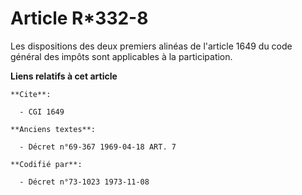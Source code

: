 # Article R*332-8

Les dispositions des deux premiers alinéas de l'article 1649 du code général des impôts sont applicables à la participation.

**Liens relatifs à cet article**

	**Cite**:

	  - CGI 1649

	**Anciens textes**:

	  - Décret n°69-367 1969-04-18 ART. 7

	**Codifié par**:

	  - Décret n°73-1023 1973-11-08
